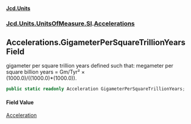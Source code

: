 #### [Jcd.Units](index.md 'index')
### [Jcd.Units.UnitsOfMeasure.SI](Jcd.Units.UnitsOfMeasure.SI.md 'Jcd.Units.UnitsOfMeasure.SI').[Accelerations](Accelerations.md 'Jcd.Units.UnitsOfMeasure.SI.Accelerations')

## Accelerations.GigameterPerSquareTrillionYears Field

gigameter per square trillion years defined such that: megameter per square billion years = Gm/Tyr² ×  
(1000.0)/((1000.0)*(1000.0)).

```csharp
public static readonly Acceleration GigameterPerSquareTrillionYears;
```

#### Field Value
[Acceleration](Acceleration.md 'Jcd.Units.UnitTypes.Acceleration')
